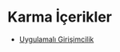 # Karma İçerikler

<!--Index-->

- [Uygulamalı Girişimcilik](./Karma%20%C4%B0%C3%A7erikler/Uygulamal%C4%B1%20Giri%C5%9Fimcilik.rar)

<!--Index-->

